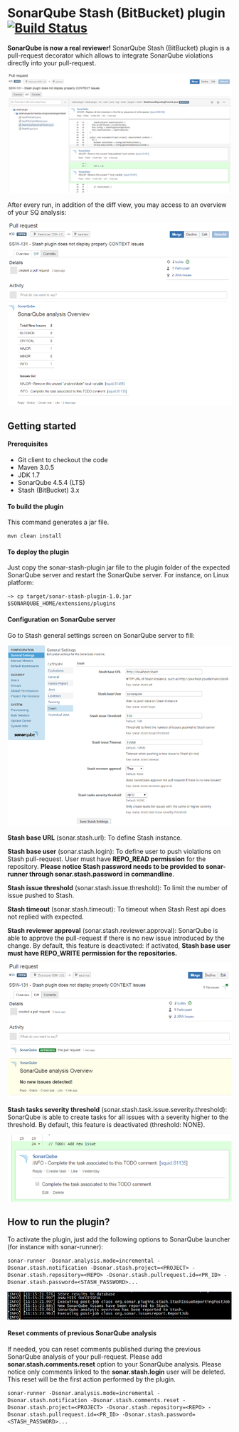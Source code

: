 # SonarQube Stash (BitBucket) plugin [![Build Status](https://travis-ci.org/AmadeusITGroup/sonar-stash.svg)](https://travis-ci.org/AmadeusITGroup/sonar-stash)

**SonarQube is now a real reviewer!**
SonarQube Stash (BitBucket) plugin is a pull-request decorator which allows to integrate SonarQube violations directly into your pull-request.

![Screenshot SonarQube plugin](resources/Stash-plugin-issues.PNG)

After every run, in addition of the diff view, you may access to an overview of your SQ analysis:

![Screenshot SonarQube plugin](resources/Stash-plugin-overview.PNG)


## Getting started

#### Prerequisites
- Git client to checkout the code
- Maven 3.0.5
- JDK 1.7
- SonarQube 4.5.4 (LTS)
- Stash (BitBucket) 3.x

#### To build the plugin
This command generates a jar file.
```
mvn clean install
```

#### To deploy the plugin
Just copy the sonar-stash-plugin jar file to the plugin folder of the expected SonarQube server and restart the SonarQube server. For instance, on Linux platform:
```
~> cp target/sonar-stash-plugin-1.0.jar $SONARQUBE_HOME/extensions/plugins
```

#### Configuration on SonarQube server
Go to Stash general settings screen on SonarQube server to fill:

![Screenshot SonarQube plugin](resources/Sonar-plugin-configuration.PNG)

**Stash base URL** (sonar.stash.url): To define Stash instance.

**Stash base user** (sonar.stash.login): To define user to push violations on Stash pull-request. User must have **REPO_READ permission** for the repository. **Please notice Stash password needs to be provided to sonar-runner through sonar.stash.password in commandline**.

**Stash issue threshold** (sonar.stash.issue.threshold): To limit the number of issue pushed to Stash.

**Stash timeout** (sonar.stash.timeout): To timeout when Stash Rest api does not replied with expected.

**Stash reviewer approval** (sonar.stash.reviewer.approval): SonarQube is able to approve the pull-request if there is no new issue introduced by the change. By default, this feature is deactivated: if activated, **Stash base user must have REPO_WRITE permission for the repositories.** 

![Screenshot SonarQube plugin](resources/Sonar-plugin-approver.PNG)

**Stash tasks severity threshold** (sonar.stash.task.issue.severity.threshold): SonarQube is able to create tasks for all issues with a severity higher to the threshold. By default, this feature is deactivated (threshold: NONE). 

![Screenshot SonarQube plugin](resources/Stash-plugin-task.PNG)

## How to run the plugin?

To activate the plugin, just add the following options to SonarQube launcher (for instance with sonar-runner):
```
sonar-runner -Dsonar.analysis.mode=incremental -Dsonar.stash.notification -Dsonar.stash.project=<PROJECT> -Dsonar.stash.repository=<REPO> -Dsonar.stash.pullrequest.id=<PR_ID> -Dsonar.stash.password=<STASH_PASSWORD>...
```

![Screenshot SonarQube plugin](resources/Stash-plugin-logs.PNG)

#### Reset comments of previous SonarQube analysis

If needed, you can reset comments published during the previous SonarQube analysis of your pull-request. Please add **sonar.stash.comments.reset** option to your SonarQube analysis. Please notice only comments linked to the **sonar.stash.login** user will be deleted. This reset will be the first action performed by the plugin.
 ```
sonar-runner -Dsonar.analysis.mode=incremental -Dsonar.stash.notification -Dsonar.stash.comments.reset -Dsonar.stash.project=<PROJECT> -Dsonar.stash.repository=<REPO> -Dsonar.stash.pullrequest.id=<PR_ID> -Dsonar.stash.password=<STASH_PASSWORD>...
```